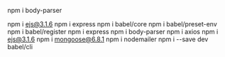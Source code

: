npm i body-parser

npm i ejs@3.1.6
npm i express
npm i babel/core
npm i babel/preset-env
npm i babel/register
npm i express
npm i body-parser
npm i axios
npm i ejs@3.1.6
npm i mongoose@6.8.1
npm i nodemailer
npm i --save dev babel/cli